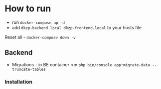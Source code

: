 # How to run

- run `docker-compose up -d`
- add `dkzp-backend.local dkzp-frontend.local` to your hosts file

Reset all - `docker-compose down -v`


## Backend

- Migrations - in BE container run `php bin/console app:migrate-data --truncate-tables`

### Installation
